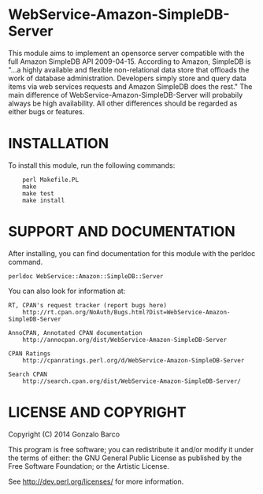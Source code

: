WebService-Amazon-SimpleDB-Server
=================================

This module aims to implement an opensorce server compatible with the full
Amazon SimpleDB API 2009-04-15.
According to Amazon, SimpleDB is "...a highly available and flexible
non-relational data store that offloads the work of database administration.
Developers simply store and query data items via web services requests and
Amazon SimpleDB does the rest."
The main difference of WebService-Amazon-SimpleDB-Server will probabily always
be high availability. All other differences should be regarded as either bugs or
features.

INSTALLATION
============

To install this module, run the following commands:

		perl Makefile.PL
		make
		make test
		make install

SUPPORT AND DOCUMENTATION
=========================

After installing, you can find documentation for this module with the
perldoc command.

    perldoc WebService::Amazon::SimpleDB::Server

You can also look for information at:

    RT, CPAN's request tracker (report bugs here)
        http://rt.cpan.org/NoAuth/Bugs.html?Dist=WebService-Amazon-SimpleDB-Server

    AnnoCPAN, Annotated CPAN documentation
        http://annocpan.org/dist/WebService-Amazon-SimpleDB-Server

    CPAN Ratings
        http://cpanratings.perl.org/d/WebService-Amazon-SimpleDB-Server

    Search CPAN
        http://search.cpan.org/dist/WebService-Amazon-SimpleDB-Server/


LICENSE AND COPYRIGHT
=====================

Copyright (C) 2014 Gonzalo Barco

This program is free software; you can redistribute it and/or modify it
under the terms of either: the GNU General Public License as published
by the Free Software Foundation; or the Artistic License.

See http://dev.perl.org/licenses/ for more information.
